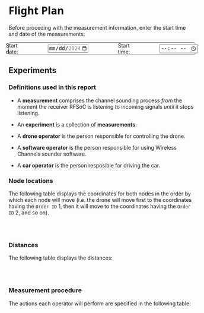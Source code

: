 <h1 style="color:#000;font-family:system-ui">Flight Plan</h1>

Before proceding with the measurement information, enter the start time and date of the measurements:

<div style="display:flex;gap:5rem;align-items:center;justify-content:center;border-radius:5px; border:1px solid #555;height:2rem">
    <label for="start-date-meas">Start date:</label>
    <input type="date" min="2024-04-01" max="2024-12-31" id="start-date-meas"/>
    <label for="start-time-meas">Start time:</label>
    <input type="time" min="07:00" max="22:00" id="start-time-meas"/>
</div>

## Experiments

### Definitions used in this report

- A **measurement** comprises the channel sounding process _from_ the moment the receiver RFSoC is listening to incoming signals _until_ it stops listening.

- An **experiment** is a collection of **measurements**.

- A **drone operator** is the person responsible for controlling the drone.

- A **software operator** is the person responsible for using Wireless Channels sounder software.

- A **car operator** is the person resposible for driving the car.

### Node locations

The following table displays the coordinates for both nodes in the order by which each node will move (i.e. the drone will move first to the coordinates having the `Order ID` 1, then it will move to the coordinates having the `Order ID` 2, and so on).

<section style="display:flex;justify-content:center;align-items:center;gap:3rem">
    <table id="drone-route" style="text-align:center">
        <thead>
            <tr id="drone-route-headers">
                <!-- Header cells will be added dynamically -->
            </tr>
        </thead>
        <tbody id="drone-route-body">
            <!-- Table body will be populated dynamically -->
        </tbody>
  </table>
  <table id="ground-route" style="text-align:center">
    <thead>
      <tr id="ground-route-headers">
        <!-- Header cells will be added dynamically -->
      </tr>
    </thead>
    <tbody id="ground-route-body">
      <!-- Table body will be populated dynamically -->
    </tbody>
  </table>
</section>

### Distances

The following table displays the distances:

<section style="display:flex;justify-content:center;align-items:center">
<table id="dists-info">
    <thead>
      <tr id="dists-headers">
        <!-- Header cells will be added dynamically -->
      </tr>
    </thead>
    <tbody id="dists-body">
      <!-- Table body will be populated dynamically -->
    </tbody>
  </table>
</section>

### Measurement procedure

The actions each operator will perform are specified in the following table:

<section style="display:flex;justify-content:center;align-items:center">
<table id="flight-plan-schedule">
    <thead>
      <tr id="fp-schedule-headers">
        <!-- Header cells will be added dynamically -->
      </tr>
    </thead>
    <tbody id="fp-schedule-body">
      <!-- Table body will be populated dynamically -->
    </tbody>
  </table>
</section>

<script src='../javascripts/updateFlightPlanInfo.js'></script>
